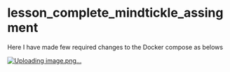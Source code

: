 # lesson_complete_mindtickle_assingment

Here I have made few required changes to the Docker compose as belows

[![Uploading image.png…]()](https://github.com/psaywan/lesson_complete_mindtickle_assingment/blob/master/ss/Screenshot%202024-06-16%20at%208.39.30%20PM.png)
